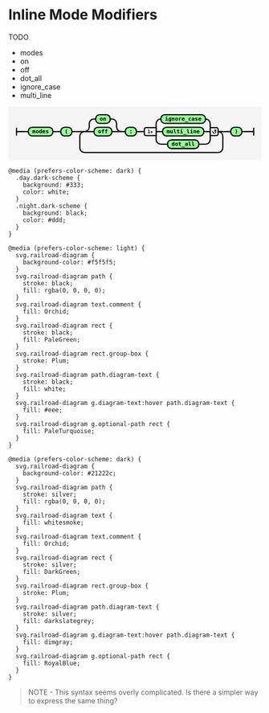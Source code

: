 # Inline Mode Modifiers

TODO

- modes
- on
- off
- dot_all
- ignore_case
- multi_line

<svg xmlns="http://www.w3.org/2000/svg" xmlns:xlink="http://www.w3.org/1999/xlink" class="railroad-diagram" width="643" height="136" viewBox="0 0 643 136">
  <g transform="translate(.5 .5)">
    <g>
      <path d="M20 53v20m0 -10h20"></path>
    </g>
    <path d="M40 63h10"></path>
    <g>
      <path d="M50 63h0"></path>
      <path d="M161 63h0"></path>
      <g class="terminal ">
        <path d="M50 63h0"></path>
        <path d="M112.5 63h0"></path>
        <rect x="50" y="52" width="62.5" height="22" rx="10" ry="10"></rect>
        <text x="81.25" y="67">modes</text>
      </g>
      <path d="M112.5 63h10"></path>
      <path d="M122.5 63h10"></path>
      <g class="terminal ">
        <path d="M132.5 63h0"></path>
        <path d="M161 63h0"></path>
        <rect x="132.5" y="52" width="28.5" height="22" rx="10" ry="10"></rect>
        <text x="146.75" y="67">(</text>
      </g>
    </g>
    <path d="M161 63h10"></path>
    <path d="M171 63h10"></path>
    <g>
      <path d="M181 63h0"></path>
      <path d="M544.5 63h0"></path>
      <path d="M181 63h12"></path>
      <g>
        <path d="M193 63h0"></path>
        <path d="M532.5 63h0"></path>
        <g>
          <path d="M193 63h0"></path>
          <path d="M286.5 63h0"></path>
          <path d="M193 63a12 12 0 0 0 12 -12v-8a12 12 0 0 1 12 -12"></path>
          <g class="terminal ">
            <path d="M217 31h4.25"></path>
            <path d="M258.25 31h4.25"></path>
            <rect x="221.25" y="20" width="37" height="22" rx="10" ry="10"></rect>
            <text x="239.75" y="35">on</text>
          </g>
          <path d="M262.5 31a12 12 0 0 1 12 12v8a12 12 0 0 0 12 12"></path>
          <path d="M193 63h24"></path>
          <g class="terminal ">
            <path d="M217 63h0"></path>
            <path d="M262.5 63h0"></path>
            <rect x="217" y="52" width="45.5" height="22" rx="10" ry="10"></rect>
            <text x="239.75" y="67">off</text>
          </g>
          <path d="M262.5 63h24"></path>
        </g>
        <path d="M286.5 63h10"></path>
        <g class="terminal ">
          <path d="M296.5 63h0"></path>
          <path d="M325 63h0"></path>
          <rect x="296.5" y="52" width="28.5" height="22" rx="10" ry="10"></rect>
          <text x="310.75" y="67">:</text>
        </g>
        <path d="M325 63h10"></path>
        <path d="M335 63h10"></path>
        <g>
          <path d="M345 63h0"></path>
          <path d="M532.5 63h0"></path>
          <path d="M375 63v-20a12 12 0 0 1 12 -12"></path>
          <g class="terminal ">
            <path d="M387 31h0"></path>
            <path d="M500.5 31h0"></path>
            <rect x="387" y="20" width="113.5" height="22" rx="10" ry="10"></rect>
            <text x="443.75" y="35">ignore&#95;case</text>
          </g>
          <path d="M500.5 31a12 12 0 0 1 12 12v10"></path>
          <path d="M375 63h12"></path>
          <g class="terminal ">
            <path d="M387 63h4.25"></path>
            <path d="M496.25 63h4.25"></path>
            <rect x="391.25" y="52" width="105" height="22" rx="10" ry="10"></rect>
            <text x="443.75" y="67">multi&#95;line</text>
          </g>
          <path d="M500.5 63h12"></path>
          <path d="M375 63v20a12 12 0 0 0 12 12"></path>
          <g class="terminal ">
            <path d="M387 95h17"></path>
            <path d="M483.5 95h17"></path>
            <rect x="404" y="84" width="79.5" height="22" rx="10" ry="10"></rect>
            <text x="443.75" y="99">dot&#95;all</text>
          </g>
          <path d="M500.5 95a12 12 0 0 0 12 -12v-20"></path>
          <g class="diagram-text">
            <title>take&#32;one&#32;or&#32;more&#32;branches,&#32;once&#32;each,&#32;in&#32;any&#32;order</title>
            <path d="M 375 53 h -26 a 4 4 0 0 0 -4 4 v 12 a 4 4 0 0 0 4 4 h 26 z" class="diagram-text"></path>
            <text x="360" y="67" class="diagram-text">1+</text>
            <path d="M 512.5 53 h 16 a 4 4 0 0 1 4 4 v 12 a 4 4 0 0 1 -4 4 h -16 z" class="diagram-text"></path>
            <path d="M 519.5 61 a 4 4 0 1 0 6 -1 m 2.75 -1 h -4 v 4 m 0 -3 h 2" style="stroke-width: 1.75"></path>
          </g>
        </g>
      </g>
      <path d="M532.5 63h12"></path>
      <path d="M193 63a12 12 0 0 0 -12 12v29a12 12 0 0 0 12 12"></path>
      <g>
        <path d="M193 116h339.5"></path>
      </g>
      <path d="M532.5 116a12 12 0 0 0 12 -12v-29a12 12 0 0 0 -12 -12"></path>
    </g>
    <path d="M544.5 63h10"></path>
    <path d="M554.5 63h10"></path>
    <g class="terminal ">
      <path d="M564.5 63h0"></path>
      <path d="M593 63h0"></path>
      <rect x="564.5" y="52" width="28.5" height="22" rx="10" ry="10"></rect>
      <text x="578.75" y="67">)</text>
    </g>
    <path d="M593 63h10"></path>
    <path d="M 603 63 h 20 m 0 -10 v 20"></path>
  </g>
  <style>
    svg.railroad-diagram {
      background-color: #f5f5f5;
    }
    svg.railroad-diagram path {
      stroke-width: 3;
      stroke: black;
      fill: rgba(0, 0, 0, 0);
    }
    svg.railroad-diagram text {
      font: bold 14px monospace;
      text-anchor: middle;
      white-space: pre;
    }
    svg.railroad-diagram text.diagram-text {
      font-size: 12px;
    }
    svg.railroad-diagram text.diagram-arrow {
      font-size: 16px;
    }
    svg.railroad-diagram text.label {
      text-anchor: start;
    }
    svg.railroad-diagram text.comment {
      font: bold 12px monospace;
      fill: Orchid;
    }
    svg.railroad-diagram rect {
      stroke-width: 3;
      stroke: black;
      fill: PaleGreen;
    }
    svg.railroad-diagram rect.group-box {
      stroke: Plum;
      stroke-dasharray: 10 5;
      fill: none;
    }
    svg.railroad-diagram path.diagram-text {
      stroke-width: 3;
      stroke: black;
      fill: white;
      cursor: help;
    }
    svg.railroad-diagram g.diagram-text:hover path.diagram-text {
      fill: #eee;
    }
    svg.railroad-diagram g.optional-path rect {
      fill: PaleTurquoise;
    }
    
    @media (prefers-color-scheme: dark) {
      .day.dark-scheme {
        background: #333;
        color: white;
      }
      .night.dark-scheme {
        background: black;
        color: #ddd;
      }
    }
    
    @media (prefers-color-scheme: light) {
      svg.railroad-diagram {
        background-color: #f5f5f5;
      }
      svg.railroad-diagram path {
        stroke: black;
        fill: rgba(0, 0, 0, 0);
      }
      svg.railroad-diagram text.comment {
        fill: Orchid;
      }
      svg.railroad-diagram rect {
        stroke: black;
        fill: PaleGreen;
      }
      svg.railroad-diagram rect.group-box {
        stroke: Plum;
      }
      svg.railroad-diagram path.diagram-text {
        stroke: black;
        fill: white;
      }
      svg.railroad-diagram g.diagram-text:hover path.diagram-text {
        fill: #eee;
      }
      svg.railroad-diagram g.optional-path rect {
        fill: PaleTurquoise;
      }
    }
    
    @media (prefers-color-scheme: dark) {
      svg.railroad-diagram {
        background-color: #21222c;
      }
      svg.railroad-diagram path {
        stroke: silver;
        fill: rgba(0, 0, 0, 0);
      }
      svg.railroad-diagram text {
        fill: whitesmoke;
      }
      svg.railroad-diagram text.comment {
        fill: Orchid;
      }
      svg.railroad-diagram rect {
        stroke: silver;
        fill: DarkGreen;
      }
      svg.railroad-diagram rect.group-box {
        stroke: Plum;
      }
      svg.railroad-diagram path.diagram-text {
        stroke: silver;
        fill: darkslategrey;
      }
      svg.railroad-diagram g.diagram-text:hover path.diagram-text {
        fill: dimgray;
      }
      svg.railroad-diagram g.optional-path rect {
        fill: RoyalBlue;
      }
    }
  </style>
</svg>

> NOTE - This syntax seems overly complicated. Is there a simpler way to express the same thing?